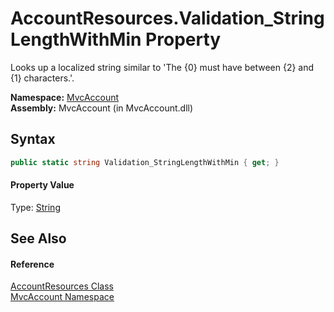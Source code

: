 AccountResources.Validation_StringLengthWithMin Property
========================================================
Looks up a localized string similar to 'The {0} must have between {2} and {1} characters.'.

**Namespace:** [MvcAccount][1]  
**Assembly:** MvcAccount (in MvcAccount.dll)

Syntax
------

```csharp
public static string Validation_StringLengthWithMin { get; }
```

#### Property Value
Type: [String][2]

See Also
--------

#### Reference
[AccountResources Class][3]  
[MvcAccount Namespace][1]  

[1]: ../README.md
[2]: http://msdn.microsoft.com/en-us/library/s1wwdcbf
[3]: README.md